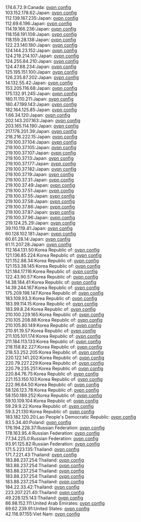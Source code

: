 174.6.72.9:Canada: [ovpn config](vpn/174_6_72_9.ovpn)  
103.152.178.62:Japan: [ovpn config](vpn/103_152_178_62.ovpn)  
112.139.167.235:Japan: [ovpn config](vpn/112_139_167_235.ovpn)  
112.69.6.196:Japan: [ovpn config](vpn/112_69_6_196.ovpn)  
114.19.166.236:Japan: [ovpn config](vpn/114_19_166_236.ovpn)  
118.158.191.108:Japan: [ovpn config](vpn/118_158_191_108.ovpn)  
118.159.28.138:Japan: [ovpn config](vpn/118_159_28_138.ovpn)  
122.23.140.180:Japan: [ovpn config](vpn/122_23_140_180.ovpn)  
124.144.23.152:Japan: [ovpn config](vpn/124_144_23_152.ovpn)  
124.219.214.107:Japan: [ovpn config](vpn/124_219_214_107.ovpn)  
124.255.84.210:Japan: [ovpn config](vpn/124_255_84_210.ovpn)  
124.47.68.234:Japan: [ovpn config](vpn/124_47_68_234.ovpn)  
125.195.151.100:Japan: [ovpn config](vpn/125_195_151_100.ovpn)  
126.235.87.202:Japan: [ovpn config](vpn/126_235_87_202.ovpn)  
14.132.55.42:Japan: [ovpn config](vpn/14_132_55_42.ovpn)  
153.205.116.68:Japan: [ovpn config](vpn/153_205_116_68.ovpn)  
175.132.91.245:Japan: [ovpn config](vpn/175_132_91_245.ovpn)  
180.11.110.211:Japan: [ovpn config](vpn/180_11_110_211.ovpn)  
180.47.199.143:Japan: [ovpn config](vpn/180_47_199_143.ovpn)  
182.164.125.85:Japan: [ovpn config](vpn/182_164_125_85.ovpn)  
1.66.34.120:Japan: [ovpn config](vpn/1_66_34_120.ovpn)  
202.143.207.163:Japan: [ovpn config](vpn/202_143_207_163.ovpn)  
203.165.114.190:Japan: [ovpn config](vpn/203_165_114_190.ovpn)  
217.178.201.39:Japan: [ovpn config](vpn/217_178_201_39.ovpn)  
218.216.222.15:Japan: [ovpn config](vpn/218_216_222_15.ovpn)  
219.100.37.104:Japan: [ovpn config](vpn/219_100_37_104.ovpn)  
219.100.37.105:Japan: [ovpn config](vpn/219_100_37_105.ovpn)  
219.100.37.107:Japan: [ovpn config](vpn/219_100_37_107.ovpn)  
219.100.37.13:Japan: [ovpn config](vpn/219_100_37_13.ovpn)  
219.100.37.177:Japan: [ovpn config](vpn/219_100_37_177.ovpn)  
219.100.37.182:Japan: [ovpn config](vpn/219_100_37_182.ovpn)  
219.100.37.19:Japan: [ovpn config](vpn/219_100_37_19.ovpn)  
219.100.37.31:Japan: [ovpn config](vpn/219_100_37_31.ovpn)  
219.100.37.49:Japan: [ovpn config](vpn/219_100_37_49.ovpn)  
219.100.37.51:Japan: [ovpn config](vpn/219_100_37_51.ovpn)  
219.100.37.55:Japan: [ovpn config](vpn/219_100_37_55.ovpn)  
219.100.37.58:Japan: [ovpn config](vpn/219_100_37_58.ovpn)  
219.100.37.86:Japan: [ovpn config](vpn/219_100_37_86.ovpn)  
219.100.37.87:Japan: [ovpn config](vpn/219_100_37_87.ovpn)  
219.100.37.96:Japan: [ovpn config](vpn/219_100_37_96.ovpn)  
219.124.25.29:Japan: [ovpn config](vpn/219_124_25_29.ovpn)  
39.110.119.41:Japan: [ovpn config](vpn/39_110_119_41.ovpn)  
60.128.102.181:Japan: [ovpn config](vpn/60_128_102_181.ovpn)  
60.61.28.14:Japan: [ovpn config](vpn/60_61_28_14.ovpn)  
61.11.207.28:Japan: [ovpn config](vpn/61_11_207_28.ovpn)  
112.164.131.50:Korea Republic of: [ovpn config](vpn/112_164_131_50.ovpn)  
121.136.85.224:Korea Republic of: [ovpn config](vpn/121_136_85_224.ovpn)  
121.152.88.34:Korea Republic of: [ovpn config](vpn/121_152_88_34.ovpn)  
121.153.38.145:Korea Republic of: [ovpn config](vpn/121_153_38_145.ovpn)  
121.184.17.116:Korea Republic of: [ovpn config](vpn/121_184_17_116.ovpn)  
122.43.90.57:Korea Republic of: [ovpn config](vpn/122_43_90_57.ovpn)  
14.38.184.41:Korea Republic of: [ovpn config](vpn/14_38_184_41.ovpn)  
14.39.244.167:Korea Republic of: [ovpn config](vpn/14_39_244_167.ovpn)  
175.209.198.147:Korea Republic of: [ovpn config](vpn/175_209_198_147.ovpn)  
183.109.93.3:Korea Republic of: [ovpn config](vpn/183_109_93_3.ovpn)  
183.99.114.15:Korea Republic of: [ovpn config](vpn/183_99_114_15.ovpn)  
183.99.8.24:Korea Republic of: [ovpn config](vpn/183_99_8_24.ovpn)  
210.100.229.165:Korea Republic of: [ovpn config](vpn/210_100_229_165.ovpn)  
210.105.208.88:Korea Republic of: [ovpn config](vpn/210_105_208_88.ovpn)  
210.105.80.149:Korea Republic of: [ovpn config](vpn/210_105_80_149.ovpn)  
210.91.19.57:Korea Republic of: [ovpn config](vpn/210_91_19_57.ovpn)  
211.105.101.174:Korea Republic of: [ovpn config](vpn/211_105_101_174.ovpn)  
211.184.113.133:Korea Republic of: [ovpn config](vpn/211_184_113_133.ovpn)  
218.158.82.227:Korea Republic of: [ovpn config](vpn/218_158_82_227.ovpn)  
218.53.252.205:Korea Republic of: [ovpn config](vpn/218_53_252_205.ovpn)  
220.122.141.202:Korea Republic of: [ovpn config](vpn/220_122_141_202.ovpn)  
220.79.227.229:Korea Republic of: [ovpn config](vpn/220_79_227_229.ovpn)  
220.79.235.251:Korea Republic of: [ovpn config](vpn/220_79_235_251.ovpn)  
220.84.76.75:Korea Republic of: [ovpn config](vpn/220_84_76_75.ovpn)  
221.153.150.103:Korea Republic of: [ovpn config](vpn/221_153_150_103.ovpn)  
222.96.64.50:Korea Republic of: [ovpn config](vpn/222_96_64_50.ovpn)  
58.126.123.78:Korea Republic of: [ovpn config](vpn/58_126_123_78.ovpn)  
58.150.189.252:Korea Republic of: [ovpn config](vpn/58_150_189_252.ovpn)  
59.10.109.104:Korea Republic of: [ovpn config](vpn/59_10_109_104.ovpn)  
59.29.9.22:Korea Republic of: [ovpn config](vpn/59_29_9_22.ovpn)  
59.3.21.130:Korea Republic of: [ovpn config](vpn/59_3_21_130.ovpn)  
183.182.120.20:Lao People's Democratic Republic: [ovpn config](vpn/183_182_120_20.ovpn)  
83.5.34.40:Poland: [ovpn config](vpn/83_5_34_40.ovpn)  
176.194.228.37:Russian Federation: [ovpn config](vpn/176_194_228_37.ovpn)  
178.163.95.4:Russian Federation: [ovpn config](vpn/178_163_95_4.ovpn)  
77.34.225.0:Russian Federation: [ovpn config](vpn/77_34_225_0.ovpn)  
93.91.125.82:Russian Federation: [ovpn config](vpn/93_91_125_82.ovpn)  
171.5.223.135:Thailand: [ovpn config](vpn/171_5_223_135.ovpn)  
171.7.221.43:Thailand: [ovpn config](vpn/171_7_221_43.ovpn)  
183.88.237.254:Thailand: [ovpn config](vpn/183_88_237_254.ovpn)  
183.88.237.254:Thailand: [ovpn config](vpn/183_88_237_254.ovpn)  
183.88.237.254:Thailand: [ovpn config](vpn/183_88_237_254.ovpn)  
183.88.237.254:Thailand: [ovpn config](vpn/183_88_237_254.ovpn)  
183.88.237.254:Thailand: [ovpn config](vpn/183_88_237_254.ovpn)  
184.22.33.42:Thailand: [ovpn config](vpn/184_22_33_42.ovpn)  
223.207.221.40:Thailand: [ovpn config](vpn/223_207_221_40.ovpn)  
49.228.125.143:Thailand: [ovpn config](vpn/49_228_125_143.ovpn)  
86.98.152.111:United Arab Emirates: [ovpn config](vpn/86_98_152_111.ovpn)  
69.62.239.91:United States: [ovpn config](vpn/69_62_239_91.ovpn)  
42.118.97.155:Viet Nam: [ovpn config](vpn/42_118_97_155.ovpn)  
